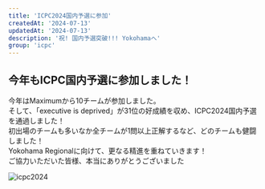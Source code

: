 ```yaml
---
title: 'ICPC2024国内予選に参加'
createdAt: '2024-07-13'
updatedAt: '2024-07-13'
description: '祝! 国内予選突破!!! Yokohamaへ'
group: 'icpc'
---
```


## 今年もICPC国内予選に参加しました！

今年はMaximumから10チームが参加しました。  
そして、「executive is deprived」が31位の好成績を収め、ICPC2024国内予選を通過しました！  
初出場のチームも多いなか全チームが1問以上正解するなど、どのチームも健闘しました！  
Yokohama Regionalに向けて、更なる精進を重ねていきます！  
ご協力いただいた皆様、本当にありがとうございました

![icpc2024](/images/icpc2024-news.jpg)